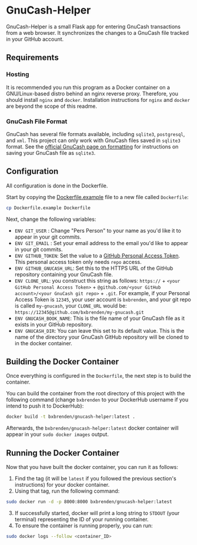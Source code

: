 # GnuCash-Helper

GnuCash-Helper is a small Flask app for entering GnuCash transactions from a web browser.
It synchronizes the changes to a GnuCash file tracked in your GitHub account.

## Requirements
### Hosting
It is recommended you run this program as a Docker container on a GNU/Linux-based distro behind an nginx reverse proxy.
Therefore, you should install `nginx` and `docker`.
Installation instructions for `nginx` and `docker` are beyond the scope of this readme.

### GnuCash File Format
GnuCash has several file formats available, including `sqlite3`, `postgresql`, and `xml`.
This project can only work with GnuCash files saved in  `sqlite3` format.
See the [official GnuCash page on formatting](https://www.gnucash.org/docs/v4/C/gnucash-guide/basics-files1.html) for instructions on saving your GnuCash file as `sqlite3`.


## Configuration
All configuration is done in the Dockerfile.

Start by copying the [Dockerfile.example](https://github.com/bxbrenden/GnuCash-Helper/blob/main/Dockerfile.example) file to a new file called `Dockerfile`:
```bash
cp Dockerfile.example Dockerfile
``` 

Next, change the following variables:
- `ENV GIT_USER` : Change "Pers Person" to your name as you'd like it to appear in your git commits.
- `ENV GIT_EMAIL` : Set your email address to the email you'd like to appear in your git commits.
- `ENV GITHUB_TOKEN`: Set the value to a [GitHub Personal Access Token](https://docs.github.com/en/free-pro-team@latest/github/authenticating-to-github/creating-a-personal-access-token). This personal access token only needs `repo` access.
- `ENV GITHUB_GNUCASH_URL`: Set this to the HTTPS URL of the GitHub repository containing your GnuCash file.
- `ENV CLONE_URL`: you construct this string as follows: `https://` + `<your GitHub Personal Access Token>` + `@github.com/<your GitHub account>/<your GnuCash git repo>` + `.git`. For example, if your Personal Access Token is `12345`, your user account is `bxbrenden`, and your git repo is called `my-gnucash`, your `CLONE_URL` would be: `https://12345@github.com/bxbrenden/my-gnucash.git`
- `ENV GNUCASH_BOOK_NAME`: This is the file name of your GnuCash file as it exists in your GitHub repository.
- `ENV GNUCASH_DIR`: You can leave this set to its default value. This is the name of the directory your GnuCash GitHub repository will be cloned to in the docker container.

## Building the Docker Container
Once everything is configured in the `Dockerfile`, the next step is to build the container.

You can build the container from the root directory of this project with the following command (change `bxbrenden` to your DockerHub username if you intend to push it to DockerHub):
```bash
docker build -t bxbrenden/gnucash-helper:latest .
```
Afterwards, the `bxbrenden/gnucash-helper:latest` docker container will appear in your `sudo docker images` output.

## Running the Docker Container
Now that you have built the docker container, you can run it as follows:
1. Find the tag (it will be `latest` if you followed the previous section's instructions) for your docker container.
2. Using that tag, run the following command:
```bash
sudo docker run -d -p 8000:8000 bxbrenden/gnucash-helper:latest
```
3. If successfully started, docker will print a long string to `STDOUT` (your terminal) representing the ID of your running container.
4. To ensure the container is running properly, you can run:
```bash
sudo docker logs --follow <container_ID>
```
